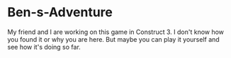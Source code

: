 # Ben-s-Adventure
My friend and I are working on this game in Construct 3. 
I don't know how you found it or why you are here. 
But maybe you can play it yourself and see how it's doing so far.
